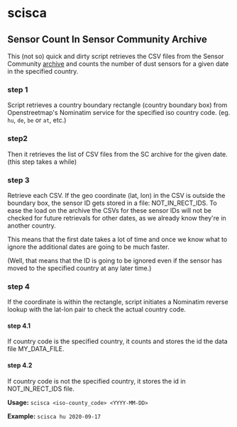# scisca


## Sensor Count In Sensor Community Archive

This (not so) quick and dirty script retrieves the CSV files from the Sensor Community [archive](http://archive.sensor.community) and counts the number of dust sensors for a given date in the specified country.

### step 1
Script retrieves a country boundary rectangle (country boundary box) from Openstreetmap's Nominatim service for the specified iso country code. (eg. `hu`, `de`, `be` or `at`, etc.)
### step2 
Then it retrieves the list of CSV files from the SC archive for the given date. (this step takes a while)
### step 3
Retrieve each CSV. If the geo coordinate (lat, lon) in the CSV is outside the boundary box, the sensor ID gets stored in a file: NOT_IN_RECT_IDS.
To ease the load on the archive the CSVs for these sensor IDs will not be checked for future retrievals for other dates, as we already know they're in another country.

This means that the first date takes a lot of time and once we know what to ignore the additional dates are going to be much faster.

(Well, that means that the ID is going to be ignored even if the sensor has moved to the specified country at any later time.)


### step 4
If the coordinate is within the rectangle, script initiates a Nominatim reverse lookup with the lat-lon pair to check the actual country code.
#### step 4.1
If country code is the specified country, it counts and stores the id the data file MY_DATA_FILE.
#### step 4.2
  If country code is not the specified country, it stores the id in NOT_IN_RECT_IDS file.


  __Usage:__ `scisca <iso-county_code> <YYYY-MM-DD>`


  __Example:__ `scisca hu 2020-09-17`
